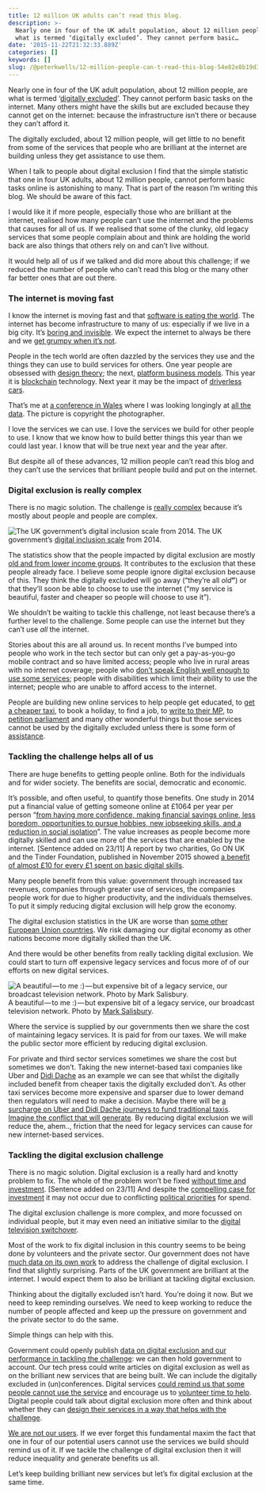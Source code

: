 ```yaml
---
title: 12 million UK adults can’t read this blog.
description: >-
  Nearly one in four of the UK adult population, about 12 million people, are
  what is termed ‘digitally excluded’. They cannot perform basic…
date: '2015-11-22T21:32:33.889Z'
categories: []
keywords: []
slug: /@peterkwells/12-million-people-can-t-read-this-blog-54e82e8b19d3
---
```


Nearly one in four of the UK adult population, about 12 million people, are what is termed ‘[digitally excluded](http://www.theguardian.com/news/datablog/2015/oct/19/map-shows-parts-of-uk-most-excluded-from-digital-world)’. They cannot perform basic tasks on the internet. Many others might have the skills but are excluded because they cannot get on the internet: because the infrastructure isn’t there or because they can’t afford it.

The digitally excluded, about 12 million people, will get little to no benefit from some of the services that people who are brilliant at the internet are building unless they get assistance to use them.

When I talk to people about digital exclusion I find that the simple statistic that one in four UK adults, about 12 million people, cannot perform basic tasks online is astonishing to many. That is part of the reason I’m writing this blog. We should be aware of this fact.

I would like it if more people, especially those who are brilliant at the internet, realised how many people can’t use the internet and the problems that causes for all of us. If we realised that some of the clunky, old legacy services that some people complain about and think are holding the world back are also things that others rely on and can’t live without.

It would help all of us if we talked and did more about this challenge; if we reduced the number of people who can’t read this blog or the many other far better ones that are out there.

### The internet is moving fast

I know the internet is moving fast and that [software is eating the world](http://www.wsj.com/articles/SB10001424053111903480904576512250915629460). The internet has become infrastructure to many of us: especially if we live in a big city. It’s [boring and invisible](http://cameronneylon.net/blog/what-exactly-is-infrastructure-seeing-the-leopards-spots/). We expect the internet to always be there and we [get grumpy when it’s not](https://twitter.com/search?q=train%20wifi&src=typd).

People in the tech world are often dazzled by the services they use and the things they can use to build services for others. One year people are obsessed with [design theory](http://www.designcouncil.org.uk/resources/report/designing-digital-economy); the next, [platform business models](http://blog.gardeviance.org/2015/08/on-platforms-and-ecosystems.html). This year it is [blockchain](https://twitter.com/search?q=blockchain&src=typd) technology. Next year it may be the impact of [driverless cars](http://ben-evans.com/benedictevans/2015/7/27/ways-to-think-about-cars).

That’s me at [a conference in Wales](http://govcampcymru.org) where I was looking longingly at [all the data](http://theodi.org/data-spectrum). The picture is copyright the photographer.

I love the services we can use. I love the services we build for other people to use. I know that we know how to build better things this year than we could last year. I know that will be true next year and the year after.

But despite all of these advances, 12 million people can’t read this blog and they can’t use the services that brilliant people build and put on the internet.

### Digital exclusion is really complex

There is no magic solution. The challenge is [really complex](https://digitalinclusion.blog.gov.uk/2015/09/14/starting-with-the-user/) because it’s mostly about people and people are complex.

![The UK government’s [digital inclusion scale](https://gds.blog.gov.uk/2014/04/14/digital-inclusion-strategy-launches-today/) from 2014.](https://cdn-images-1.medium.com/max/800/1*8gvWgQKL4AKa1Cnab2yGZg.png)
The UK government’s [digital inclusion scale](https://gds.blog.gov.uk/2014/04/14/digital-inclusion-strategy-launches-today/) from 2014.

The statistics show that the people impacted by digital exclusion are mostly [old and from lower income groups](http://www.bbc.co.uk/learning/overview/assets/digital_capabilities_2014.pdf). It contributes to the exclusion that these people already face. I believe some people ignore digital exclusion because of this. They think the digitally excluded will go away (“they’re all _old_**”**) or that they’ll soon be able to choose to use the internet (“my service is beautiful, faster and cheaper so people will choose to use it”).

We shouldn’t be waiting to tackle this challenge, not least because there’s a further level to the challenge. Some people can use the internet but they can’t use _all_ the internet.

Stories about this are all around us. In recent months I’ve bumped into people who work in the tech sector but can only get a pay-as-you-go mobile contract and so have limited access; people who live in rural areas with no internet coverage; people who [don’t speak English well enough to use some services](http://www.ons.gov.uk/ons/rel/census/2011-census-analysis/language-in-england-and-wales-2011/rpt---language-in-england-and-wales--2011.html); people with disabilities which limit their ability to use the internet; people who are unable to afford access to the internet.

People are building new online services to help people get educated, to [get a cheaper taxi](https://www.uber.com/cities/london), to book a holiday, to find a job, to [write to their MP](https://www.writetothem.com), to [petition parliament](https://petition.parliament.uk) and many other wonderful things but those services cannot be used by the digitally excluded unless there is some form of [assistance](https://assisteddigital.blog.gov.uk).

### Tackling the challenge helps all of us

There are huge benefits to getting people online. Both for the individuals and for wider society. The benefits are social, democratic and economic.

It’s possible, and often useful, to quantify those benefits. One study in 2014 put a financial value of getting someone online at £1064 per year per person “[from having more confidence, making financial savings online, less boredom, opportunities to pursue hobbies, new jobseeking skills, and a reduction in social isolation](https://www.btplc.com/Betterfuture/ConnectedSociety/Creatingpossibilities/Valueofdigitalinclusion/Valuing-Digital-Inclusion.pdf)”. The value increases as people become more digitally skilled and can use more of the services that are enabled by the internet. \[Sentence added on 23/11\] A report by two charities, Go ON UK and the Tinder Foundation, published in November 2015 showed [a benefit of almost £10 for every £1 spent on basic digital skills](http://www.tinderfoundation.org/our-thinking/blog/can-we-afford-not-invest-digital-inclusion).

Many people benefit from this value: government through increased tax revenues, companies through greater use of services, the companies people work for due to higher productivity, and the individuals themselves. To put it simply reducing digital exclusion will help grow the economy.

The digital exclusion statistics in the UK are worse than [some other European Union countries](http://ec.europa.eu/eurostat/statistics-explained/index.php/Information_society_statistics_at_regional_level#People_who_never_used_the_internet). We risk damaging our digital economy as other nations become more digitally skilled than the UK.

And there would be other benefits from really tackling digital exclusion. We could start to turn off expensive legacy services and focus more of of our efforts on new digital services.

![A beautiful — to me :) — but expensive bit of a legacy service, our broadcast television network. Photo by [Mark Salisbury](https://www.flickr.com/photos/markhsal/).](https://cdn-images-1.medium.com/max/800/1*hEItD2tdWxf6aDBpNOv05A.jpeg)
A beautiful — to me :) — but expensive bit of a legacy service, our broadcast television network. Photo by [Mark Salisbury](https://www.flickr.com/photos/markhsal/).

Where the service is supplied by our governments then we share the cost of maintaining legacy services. It is paid for from our taxes. We will make the public sector more efficient by reducing digital exclusion.

For private and third sector services sometimes we share the cost but sometimes we don’t. Taking the new internet-based taxi companies like Uber and [Didi Dache](https://en.wikipedia.org/wiki/Didi_Dache) as an example we can see that whilst the digitally included benefit from cheaper taxis the digitally excluded don’t. As other taxi services become more expensive and sparser due to lower demand then regulators will need to make a decision. Maybe there will be [a surcharge on Uber and Didi Dache journeys to fund traditional taxis](http://www.9news.com.au/national/2015/11/23/03/24/uber-set-to-be-legalised-in-nsw). [Imagine the conflict that will generate](http://uk.businessinsider.com/heres-why-uber-is-a-political-machine-2015-7?r=US&IR=T). By reducing digital exclusion we will reduce the, ahem.., friction that the need for legacy services can cause for new internet-based services.

### Tackling the digital exclusion challenge

There is no magic solution. Digital exclusion is a really hard and knotty problem to fix. The whole of the problem won’t be fixed [without time and investment](http://www.tinderfoundation.org/our-thinking/news/putting-price-digitally-included-britain). \[Sentence added on 23/11\] And despite the [compelling case for investment](http://www.tinderfoundation.org/our-thinking/research-publications/economic-impact-basic-digital-skills-and-inclusion-uk) it may not occur due to conflicting [political priorities](https://en.wikipedia.org/wiki/Spending_Review) for spend.

The digital exclusion challenge is more complex, and more focussed on individual people, but it may even need an initiative similar to the [digital television switchover](https://en.wikipedia.org/wiki/Digital_UK).

Most of the work to fix digital inclusion in this country seems to be being done by volunteers and the private sector. Our government does not have [much data on its own work](https://data.gov.uk/data-request/digital-inclusion-data) to address the challenge of digital exclusion. I find that slightly surprising. Parts of the UK government are brilliant at the internet. I would expect them to also be brilliant at tackling digital exclusion.

Thinking about the digitally excluded isn’t hard. You’re doing it now. But we need to keep reminding ourselves. We need to keep working to reduce the number of people affected and keep up the pressure on government and the private sector to do the same.

Simple things can help with this.

Government could openly publish [data on digital exclusion and our performance in tackling the challenge](https://www.gov.uk/performance): we can then hold government to account. Our tech press could write articles on digital exclusion as well as on the brilliant new services that are being built. We can include the digitally excluded in (un)conferences. Digital services [could remind us that some people cannot use the service](https://petition.parliament.uk/help) and encourage us to [volunteer time to help](https://reachskills.org.uk/opp/digital-inclusion-volunteer). Digital people could talk about digital exclusion more often and think about whether they can [design their services in a way that helps with the challenge](https://medium.com/@peterkwells/let-s-get-2-5million-more-people-on-the-internet-e07fc1a6be7e#.b9c6x82v7).

[We are not our users](https://userresearch.blog.gov.uk/2015/05/28/we-need-to-talk-about-user-needs/). If we ever forget this fundamental maxim the fact that one in four of our potential users cannot use the services we build should remind us of it. If we tackle the challenge of digital exclusion then it will reduce inequality and generate benefits us all.

Let’s keep building brilliant new services but let’s fix digital exclusion at the same time.